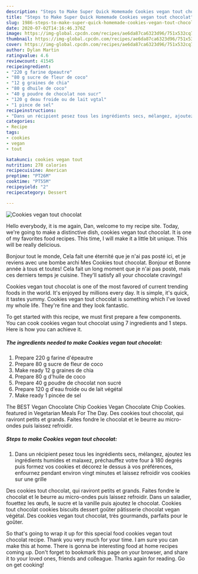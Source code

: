 ```yaml
---
description: "Steps to Make Super Quick Homemade Cookies vegan tout chocolat"
title: "Steps to Make Super Quick Homemade Cookies vegan tout chocolat"
slug: 1986-steps-to-make-super-quick-homemade-cookies-vegan-tout-chocolat
date: 2020-07-02T14:16:46.376Z
image: https://img-global.cpcdn.com/recipes/ae6da87ca6323d96/751x532cq70/cookies-vegan-tout-chocolat-photo-principale-de-la-recette.jpg
thumbnail: https://img-global.cpcdn.com/recipes/ae6da87ca6323d96/751x532cq70/cookies-vegan-tout-chocolat-photo-principale-de-la-recette.jpg
cover: https://img-global.cpcdn.com/recipes/ae6da87ca6323d96/751x532cq70/cookies-vegan-tout-chocolat-photo-principale-de-la-recette.jpg
author: Dylan Martin
ratingvalue: 4.6
reviewcount: 41545
recipeingredient:
- "220 g farine dpeautre"
- "80 g sucre de fleur de coco"
- "12 g graines de chia"
- "80 g dhuile de coco"
- "40 g poudre de chocolat non sucr"
- "120 g deau froide ou de lait vgtal"
- "1 pince de sel"
recipeinstructions:
- "Dans un récipient pesez tous les ingrédients secs, mélangez, ajoutez les ingrédients humides et malaxez, préchauffez votre four à 180 degrés puis formez vos cookies et décorez le dessus à vos préférences, enfournez pendant environ vingt minutes et laissez refroidir vos cookies sur une grille"
categories:
- Recipe
tags:
- cookies
- vegan
- tout

katakunci: cookies vegan tout 
nutrition: 278 calories
recipecuisine: American
preptime: "PT26M"
cooktime: "PT55M"
recipeyield: "2"
recipecategory: Dessert

---
```



![Cookies vegan tout chocolat](https://img-global.cpcdn.com/recipes/ae6da87ca6323d96/751x532cq70/cookies-vegan-tout-chocolat-photo-principale-de-la-recette.jpg)

Hello everybody, it is me again, Dan, welcome to my recipe site. Today, we're going to make a distinctive dish, cookies vegan tout chocolat. It is one of my favorites food recipes. This time, I will make it a little bit unique. This will be really delicious.

Bonjour tout le monde, Cela fait une éternité que je n&#39;ai pas posté ici, et je reviens avec une bombe archi Mes Cookies tout chocolat. Bonjour et Bonne année à tous et toutes! Cela fait un long moment que je n&#39;ai pas posté, mais ces derniers temps je cuisine. They&#39;ll satisfy all your chocolate cravings!

Cookies vegan tout chocolat is one of the most favored of current trending foods in the world. It's enjoyed by millions every day. It is simple, it's quick, it tastes yummy. Cookies vegan tout chocolat is something which I've loved my whole life. They're fine and they look fantastic.


To get started with this recipe, we must first prepare a few components. You can cook cookies vegan tout chocolat using 7 ingredients and 1 steps. Here is how you can achieve it.

<!--inarticleads1-->

##### The ingredients needed to make Cookies vegan tout chocolat:

1. Prepare 220 g farine d&#39;épeautre
1. Prepare 80 g sucre de fleur de coco
1. Make ready 12 g graines de chia
1. Prepare 80 g d&#39;huile de coco
1. Prepare 40 g poudre de chocolat non sucré
1. Prepare 120 g d&#39;eau froide ou de lait végétal
1. Make ready 1 pincée de sel


The BEST Vegan Chocolate Chip Cookies Vegan Chocolate Chip Cookies. featured in Vegetarian Meals For The Day. Des cookies tout chocolat, qui raviront petits et grands. Faites fondre le chocolat et le beurre au micro-ondes puis laissez refroidir. 

<!--inarticleads2-->

##### Steps to make Cookies vegan tout chocolat:

1. Dans un récipient pesez tous les ingrédients secs, mélangez, ajoutez les ingrédients humides et malaxez, préchauffez votre four à 180 degrés puis formez vos cookies et décorez le dessus à vos préférences, enfournez pendant environ vingt minutes et laissez refroidir vos cookies sur une grille


Des cookies tout chocolat, qui raviront petits et grands. Faites fondre le chocolat et le beurre au micro-ondes puis laissez refroidir. Dans un saladier, fouettez les œufs, le sucre et la vanille puis ajoutez le chocolat. Cookies tout chocolat cookies biscuits dessert goûter pâtisserie chocolat vegan végétal. Des cookies vegan tout chocolat, très gourmands, parfaits pour le goûter. 

So that's going to wrap it up for this special food cookies vegan tout chocolat recipe. Thank you very much for your time. I am sure you can make this at home. There is gonna be interesting food at home recipes coming up. Don't forget to bookmark this page on your browser, and share it to your loved ones, friends and colleague. Thanks again for reading. Go on get cooking!
